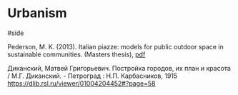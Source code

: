 # Urbanism

#side

Pederson, M. K. (2013). Italian piazze: models for public outdoor space in sustainable communities.
(Masters thesis), [pdf](https://cedar.wwu.edu/cgi/viewcontent.cgi?referer=https://scholar.google.com/&httpsredir=1&article=1265&context=wwuet)

Диканский, Матвей Григорьевич.
Постройка городов, их план и красота / М.Г. Диканский. - Петроград : Н.П. Карбасников, 1915
https://dlib.rsl.ru/viewer/01004204452#?page=58